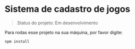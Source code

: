 # Sistema de cadastro de jogos

>Status do projeto: Em desenvolvimento

Para rodas esse projeto na sua máquina, por favor digite:

```
npm install
```

